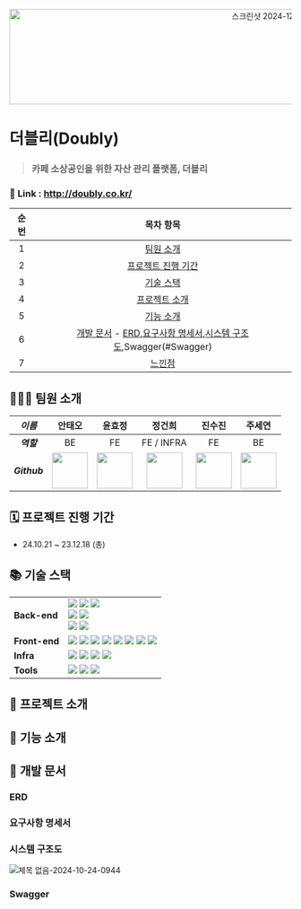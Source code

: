 <p align="center"><img width="1000" height="170" alt="스크린샷 2024-12-12 오전 10 47 25" src="https://github.com/user-attachments/assets/587a6c69-282b-4af9-88f2-f8f7dac27a34" />

<br/>

# 더블리(Doubly)
> ### 카페 소상공인을 위한 자산 관리 플랫폼, 더블리

### 🔗 Link : http://doubly.co.kr/

| 순번 | 목차 항목 |
| :-: | :-: |
| 1 | [팀원 소개](#👩🏻‍💻-팀원-소개) |
| 2 | [프로젝트 진행 기간](#🗓️-프로젝트-진행-기간) |
| 3 | [기술 스택](#📚-기술-스택) |
| 4 | [프로젝트 소개](#📢-프로젝트-소개) |
| 5 | [기능 소개](#📱-기능-소개) |
| 6 | [개발 문서](#개발-문서)  - [ERD](#ERD),[요구사항 명세서](#요구사항-명세서),[시스템 구조도](#시스템-구조도),Swagger(#Swagger)|
| 7 | [느낀점](#느낀점) |

## 👩🏻‍💻 팀원 소개 

| _이름_ | 안태오 | 윤효정 | 정건희 | 진수진 | 주세연 |
|:-----:|:----:|:-----:|:----:|:----:|:-----:|
| ___역할___ | BE | FE | FE / INFRA | FE | BE |
| ___Github___ | <a href="https://github.com/metaeo"><img src="https://avatars.githubusercontent.com/metaeo" width="64" height="64"></a> | <a href="https://github.com/hj213"><img src="https://avatars.git👥hubusercontent.com/hj213" width="64" height="64"></a> | <a href="https://github.com/carbancle"><img src="https://avatars.githubusercontent.com/carbancle" width="64" height="64"></a> | <a href="https://github.com/lxuzin"><img src="https://avatars.githubusercontent.com/lxuzin" width="64" height="64"></a> |<a href="https://github.com/jjjooo-it"><img src="https://avatars.githubusercontent.com/jjjooo-it" width="64" height="64"></a> | 

## 🗓️ 프로젝트 진행 기간
- 24.10.21 ~ 23.12.18 (총)

## 📚 기술 스택

<table>
    <tr>
        <td><b>Back-end</b></td>
        <td><img src="https://img.shields.io/badge/Java-17.0.8-007396?style=flat&logo=Java&logoColor=white"/>
<img src="https://img.shields.io/badge/Spring Boot-3.0.6-6DB33F?style=flat-square&logo=Spring Boot&logoColor=white"/>
<img src="https://img.shields.io/badge/Spring Security-3.0.4-6DB33F?style=flat-square&logo=Spring Security&logoColor=white"/>
<br>
<img src="https://img.shields.io/badge/MySQL-8.0-4479A1?style=flat-square&logo=MySQL&logoColor=white"/>
<img src="https://img.shields.io/badge/JPA-59666C?style=flat-square&logo=Hibernate&logoColor=white"/>
<br>
<img src="https://img.shields.io/badge/Gradle-C71A36?style=flat-square&logo=Gradle&logoColor=white"/>
<img src="https://img.shields.io/badge/JWT-000000?style=flat-square&logo=JSON Web Tokens&logoColor=white"/>

</td>
    </tr>
    <tr>
    <td><b>Front-end</b></td>
    <td>
<img src="https://img.shields.io/badge/Npm-6.14.18-CB3837?style=flat-square&logo=Npm&logoColor=white"/>
<img src="https://img.shields.io/badge/Node-14.21.3-339933?style=flat-square&logo=Node.js&logoColor=white"/>
<img src="https://img.shields.io/badge/React-18.2.0-61DAFB?style=flat-square&logo=React&logoColor=white"/>
<img src="https://img.shields.io/badge/Redux-4.2.1-764ABC?style=flat-square&logo=Redux&logoColor=white"/>
<img src="https://img.shields.io/badge/JavaScript-F7DF1E?style=flat-square&logo=javascript&logoColor=black"/>
<img src="https://img.shields.io/badge/JSON-000000?style=flat-square&logo=json&logoColor=white"/>
<img src="https://img.shields.io/badge/HTML5-E34F26?style=flat-square&logo=html5&logoColor=white"/>
<img src="https://img.shields.io/badge/CSS3-1572B6?style=flat-square&logo=css3&logoColor=white"/>
    </td>
    </tr>
    <tr>
    <td><b>Infra</b></td>
    <td>
<img src="https://img.shields.io/badge/AWS-232F3E?style=flat-square&logo=amazon aws&logoColor=white"/>
<img src="https://img.shields.io/badge/Docker-4479A1?style=flat-square&logo=Docker&logoColor=white"/>
<img src="https://img.shields.io/badge/NGINX-1.18.0(Ubuntu)-009639?style=flat-square&logo=NGINX&logoColor=white"/>
<img src="https://img.shields.io/badge/Jenkins-2.332.1-D24939?style=flat-square&logo=Jenkins&logoColor=white"/>
</td>
    <tr>
    <td><b>Tools</b></td>
    <td>
    <img src="https://img.shields.io/badge/Notion-333333?style=flat-square&logo=Notion&logoColor=white"/>
    <img src="https://img.shields.io/badge/GitLab-FCA121?style=flat-square&logo=GitLab&logoColor=white"/>
<img src="https://img.shields.io/badge/JIRA-0052CC?style=flat-square&logo=JIRA Software&logoColor=white"/>
    </td>
    </tr>
</table>


## 📢 프로젝트 소개 

## 📱 기능 소개


## 📝 개발 문서 
### ERD

### 요구사항 명세서

### 시스템 구조도
![제목 없음-2024-10-24-0944](https://github.com/user-attachments/assets/f5886037-1f46-4f15-8016-32bdb8b7b695)

### Swagger




